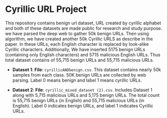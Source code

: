 # Cyrillic URL Project

This repository contains benign url dataset, URL created by cyrillic alphabet and both of these datasets are made public for research and study purpose. 
we have parsed the deep web to gather 50k benign URLs. Then using algorithm, we have created another 50k Cyrillic URLS as describe in the paper. In these URLs, each English character is replaced by look-alike Cyrillic characters. Additionally, We have inserted 5175 benign URLs (containing only English characters) and 5715 malicious English URLs. Thus total dataset contains of 55,715 benign URLs and 55,715 malicious URLs.

- **Dataset 1**: **File**: `cyrillicANDbenign.csv`. This dataset contains nearly 50k samples from each class. 50K benign URLs are collected by web parsing. Label 0 means benign and label 1 means cyrillic URLs.

- **Dataset 2**: **File**: `cyrillic_mixed_dataset (2).csv`. Includes Dataset 1 along with 5,715 malicious URLs and 5,175 benign URLs. The total count is 55,715 benign URLs (in English) and 55,715 malicious URLs (in English). Label 0 indicates benign URLs, and label 1 indicates Cyrillic URLs.
